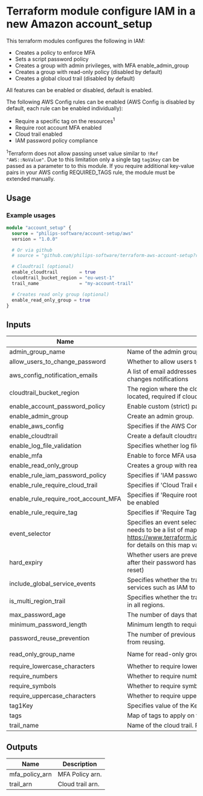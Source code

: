 # Terraform module configure IAM in a new Amazon account_setup

This terraform modules configures the following in IAM:

- Creates a policy to enforce MFA
- Sets a script password policy
- Creates a group with admin privileges, with MFA enable_admin_group
- Creates a group with read-only policy (disabled by default)
- Creates a global cloud trail (disabled by default)

All features can be enabled or disabled, default is enabled.

The following AWS Config rules can be enabled (AWS Config is disabled by default, each rule can be enabled individually):

- Require a specific tag on the resources<sup>1</sup>
- Require root account MFA enabled
- Cloud trail enabled
- IAM password policy compliance

<sup>1</sup>Terraform does not allow passing unset value similar to `!Ref "AWS::NoValue"`. Due to this limitation only a single tag `tag1Key` can be passed as a parameter to to this module. If you require additional key-value pairs in your AWS config REQUIRED_TAGS rule, the module must be extended manually.

## Usage

### Example usages

```terraform
module "account_setup" {
  source = "philips-software/account-setup/aws"
  version = "1.0.0"

  # Or via github
  # source = "github.com/philips-software/terraform-aws-account-setup?ref=1.0.0"

  # Cloudtrail (optional)
  enable_cloudtrail        = true
  cloudtrail_bucket_region = "eu-west-1"
  trail_name               = "my-account-trail"

  # Creates read only group (optional)
  enable_read_only_group = true
}
```

## Inputs

| Name | Description | Type | Default | Required |
|------|-------------|:----:|:-----:|:-----:|
| admin_group_name | Name of the admin group. | string | `admins` | no |
| allow_users_to_change_password | Whether to allow users to change their own password | string | `true` | no |
| aws_config_notification_emails | A list of email addresses for that will receive AWS Config changes notifications | list | `<list>` | no |
| cloudtrail_bucket_region | The region where the cloudtrail bucket will be created or is located, required if cloudtrail is enabled | string | `` | no |
| enable_account_password_policy | Enable custom (strict) password policy. | string | `true` | no |
| enable_admin_group | Create an admin group. | string | `true` | no |
| enable_aws_config | Specifies if the AWS Config should be enabled | string | `false` | no |
| enable_cloudtrail | Create a default cloudtrail for the account. | string | `false` | no |
| enable_log_file_validation | Specifies whether log file integrity validation is enabled. | string | `true` | no |
| enable_mfa | Enable to force MFA usages. | string | `true` | no |
| enable_read_only_group | Creates a group with read-only IAM policy assigned to it. | string | `false` | no |
| enable_rule_iam_password_policy | Specifies if 'IAM password policy' rule should be enabled | string | `false` | no |
| enable_rule_require_cloud_trail | Specifies if 'Cloud Trail enabled' rule should be enabled | string | `false` | no |
| enable_rule_require_root_account_MFA | Specifies if 'Require root account MFA enabled' rule should be enabled | string | `false` | no |
| enable_rule_require_tag | Specifies if 'Require Tag' rule should be enabled | string | `false` | no |
| event_selector | Specifies an event selector for enabling data event logging, It needs to be a list of map values. See: https://www.terraform.io/docs/providers/aws/r/cloudtrail.html for details on this map variable | list | `<list>` | no |
| hard_expiry | Whether users are prevented from setting a new password after their password has expired (i.e. require administrator reset) | string | `false` | no |
| include_global_service_events | Specifies whether the trail is publishing events from global services such as IAM to the log files. | string | `true` | no |
| is_multi_region_trail | Specifies whether the trail is created in the current region or in all regions. | string | `true` | no |
| max_password_age | The number of days that an user password is valid. | string | `33` | no |
| minimum_password_length | Minimum length to require for user passwords. | string | `32` | no |
| password_reuse_prevention | The number of previous passwords that users are prevented from reusing. | string | `true` | no |
| read_only_group_name | Name for read-only group. | string | `read-only` | no |
| require_lowercase_characters | Whether to require lowercase characters for user passwords. | string | `true` | no |
| require_numbers | Whether to require numbers for user passwords. | string | `true` | no |
| require_symbols | Whether to require symbols for user passwords. | string | `true` | no |
| require_uppercase_characters | Whether to require uppercase characters for user passwords. | string | `true` | no |
| tag1Key | Specifies value of the Key for Tag1 | string | `` | no |
| tags | Map of tags to apply on the resources | map | `<map>` | no |
| trail_name | Name of the cloud trail. Required if the cloudtrail is enabled. | string | `` | no |

## Outputs

| Name | Description |
|------|-------------|
| mfa_policy_arn | MFA Policy arn. |
| trail_arn | Cloud trail arn. |